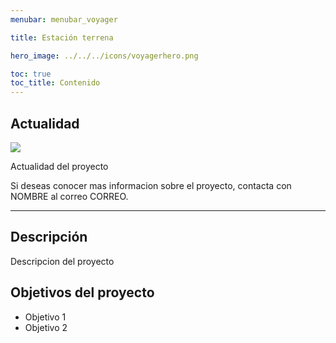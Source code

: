 ```yaml
---
menubar: menubar_voyager

title: Estación terrena

hero_image: ../../../icons/voyagerhero.png

toc: true
toc_title: Contenido
---
```

<link href="../../../assets/css/custom.css" rel="stylesheet" type="text/css">
<!-- <figure align="center"> 
    <img src="../../img/estacionterrena.jpg" width="60%" height="60%">
</figure> -->


## Actualidad
<img class="badges" src="https://img.shields.io/badge/-En%20curso-FFDD56">

Actualidad del proyecto

Si deseas conocer mas informacion sobre el proyecto, contacta con NOMBRE al correo CORREO.

---

## Descripción
Descripcion del proyecto


## Objetivos del proyecto
- Objetivo 1
- Objetivo 2


<!-- ## Documentación
(si aplicable) Descarga de manual, articulos, etc. -->
